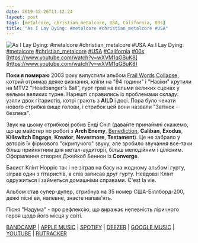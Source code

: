 ```yaml
---
date: 2019-12-26T11:12:24
layout: post
tags: [metalcore, christian_metalcore, USA, California, 00s]
title: "As I Lay Dying: #metalcore #christian_metalcore #USA"
---
```

![As I Lay Dying: #metalcore #christian_metalcore #USA](https://i.ytimg.com/vi/wXVM1qGBuK8/hqdefault.jpg)
As I Lay Dying: [#metalcore](/tags/#metalcore) [#christian_metalcore](/tags/#christian_metalcore) [#USA](/tags/#USA) [#California](/tags/#California) [#00s](/tags/#00s) [https://www.youtube.com/watch?v=wXVM1qGBuK8](https://www.youtube.com/watch?v=wXVM1qGBuK8)

**Поки я помираю** 2003 року випустили альбом [Frail Words Collapse](https://t.me/vast_space_unexplored/3064), котрий отримав деяке визнання, кліпи на &quot;94 години&quot; і &quot;Навіки&quot; крутили на MTV2 &quot;Headbanger&#39;s Ball&quot;, гурт грав на вельми великих сценах у вельми великих турне. Нарешті справились із проблемами складу: узяли двох гітаристів, котрі грають з **AILD** і досі. Пора було чекати нового стрибка вище голови, і стрибок цей вони назвали &quot;Затінок - безпека&quot;.

Звук на цьому стрибкові робив Енді Сніп (давайте принаймні скажемо, що це майстер по роботі з **Arch Enemy**, [Benediction](https://t.me/vast_space_unexplored/2866), **Caliban**, **Exodus**, **Killswitch Engage**, **Kreator**, **Nevermore**, **Testament**). Це не забрало у авторів їх фірмового &quot;скрипучого&quot; звуку, але зробило звучання все-таки більш прийнятним для метал-аудиторії, більш мелодійним і цілісним. Оформлення створив Джейкоб Беннон із **Converge**.

Басист Клінт Норріс так і не зіграв на басу на жодному альбомі гурту, зіграв один з гітаристів, а спів записав друг гурту. Невдовзі Клінт одружиться і займеться домашніми справами. C&#39;est la vie.

Альбом став супер-дупер, стрибнув на 35 номер США-Біллборд-200, деякі пісні ви, напевне, знаєте напам&#39;ять.

Пісня &quot;Надума&quot; - про рефлексію, що виражає непевність ліричного героя щодо його місця у світі.

[BANDCAMP](https://asilaydying.bandcamp.com/album/shadows-are-security) | [APPLE MUSIC](https://music.apple.com/us/album/shadows-are-security/65637667) | [SPOTIFY](https://open.spotify.com/album/1Y1fGDcN56YtyC8xiyvAz7) | [DEEZER](https://www.deezer.com/track/70876785?utm_source=deezer&amp;utm_content=track-70876785&amp;utm_term=1601611822_1577351195&amp;utm_medium=web) | [GOOGLE MUSIC](https://play.google.com/music/m/Bjc5wr4vfywbame5yfkbrio5bne?t=Shadows_Are_Security_-_As_I_Lay_Dying) | [YOUTUBE](https://www.youtube.com/playlist?list=OLAK5uy_m9E7xa5p-78BfK-ace3bPyZvP8_WBBwrI) | [RUTRACKER](https://rutracker.org/forum/viewtopic.php?t=4214731)